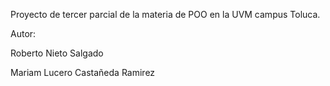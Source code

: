 Proyecto de tercer parcial de la materia de POO en la UVM campus Toluca. 

Autor:

Roberto Nieto Salgado

Mariam Lucero Castañeda Ramirez

